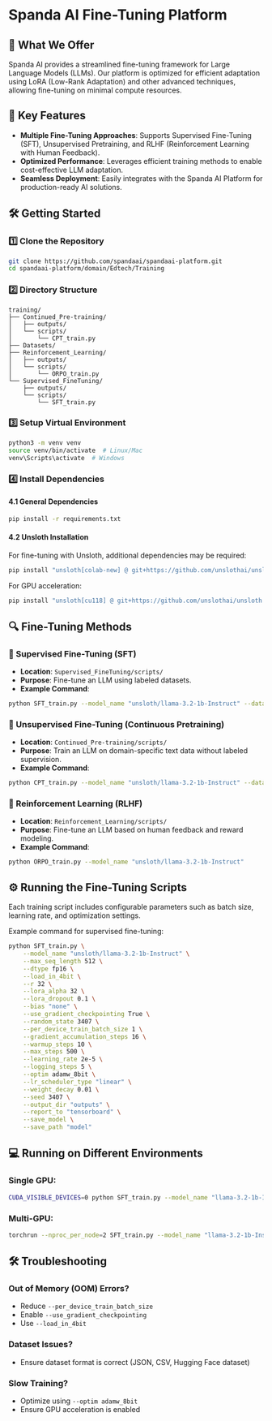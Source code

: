 # Spanda AI Fine-Tuning Platform

## 🚀 What We Offer

Spanda AI provides a streamlined fine-tuning framework for Large Language Models (LLMs). Our platform is optimized for efficient adaptation using LoRA (Low-Rank Adaptation) and other advanced techniques, allowing fine-tuning on minimal compute resources.

## 🔹 Key Features

- **Multiple Fine-Tuning Approaches**: Supports Supervised Fine-Tuning (SFT), Unsupervised Pretraining, and RLHF (Reinforcement Learning with Human Feedback).
- **Optimized Performance**: Leverages efficient training methods to enable cost-effective LLM adaptation.
- **Seamless Deployment**: Easily integrates with the Spanda AI Platform for production-ready AI solutions.

## 🛠️ Getting Started

### 1️⃣ Clone the Repository
```sh
git clone https://github.com/spandaai/spandaai-platform.git
cd spandaai-platform/domain/Edtech/Training
```

### 2️⃣ Directory Structure
```
training/
├── Continued_Pre-training/
│   ├── outputs/
│   └── scripts/
│       └── CPT_train.py
├── Datasets/
├── Reinforcement_Learning/
│   ├── outputs/
│   └── scripts/
│       └── ORPO_train.py
└── Supervised_FineTuning/
    ├── outputs/
    └── scripts/
        └── SFT_train.py
```

### 3️⃣ Setup Virtual Environment
```sh
python3 -m venv venv
source venv/bin/activate  # Linux/Mac
venv\Scripts\activate  # Windows
```

### 4️⃣ Install Dependencies

#### 4.1 General Dependencies
```sh
pip install -r requirements.txt
```

#### 4.2 Unsloth Installation
For fine-tuning with Unsloth, additional dependencies may be required:
```sh
pip install "unsloth[colab-new] @ git+https://github.com/unslothai/unsloth.git"
```
For GPU acceleration:
```sh
pip install "unsloth[cu118] @ git+https://github.com/unslothai/unsloth.git"
```

## 🔍 Fine-Tuning Methods

### 📌 Supervised Fine-Tuning (SFT)
- **Location**: `Supervised_FineTuning/scripts/`
- **Purpose**: Fine-tune an LLM using labeled datasets.
- **Example Command**:
```sh
python SFT_train.py --model_name "unsloth/llama-3.2-1b-Instruct" --dataset "dataset.json"
```

### 📌 Unsupervised Fine-Tuning (Continuous Pretraining)
- **Location**: `Continued_Pre-training/scripts/`
- **Purpose**: Train an LLM on domain-specific text data without labeled supervision.
- **Example Command**:
```sh
python CPT_train.py --model_name "unsloth/llama-3.2-1b-Instruct" --dataset "corpus.txt"
```

### 📌 Reinforcement Learning (RLHF)
- **Location**: `Reinforcement_Learning/scripts/`
- **Purpose**: Fine-tune an LLM based on human feedback and reward modeling.
- **Example Command**:
```sh
python ORPO_train.py --model_name "unsloth/llama-3.2-1b-Instruct"
```

## ⚙️ Running the Fine-Tuning Scripts
Each training script includes configurable parameters such as batch size, learning rate, and optimization settings.

Example command for supervised fine-tuning:
```sh
python SFT_train.py \
    --model_name "unsloth/llama-3.2-1b-Instruct" \
    --max_seq_length 512 \
    --dtype fp16 \
    --load_in_4bit \
    --r 32 \
    --lora_alpha 32 \
    --lora_dropout 0.1 \
    --bias "none" \
    --use_gradient_checkpointing True \
    --random_state 3407 \
    --per_device_train_batch_size 1 \
    --gradient_accumulation_steps 16 \
    --warmup_steps 10 \
    --max_steps 500 \
    --learning_rate 2e-5 \
    --logging_steps 5 \
    --optim adamw_8bit \
    --lr_scheduler_type "linear" \
    --weight_decay 0.01 \
    --seed 3407 \
    --output_dir "outputs" \
    --report_to "tensorboard" \
    --save_model \
    --save_path "model"
```

## 💻 Running on Different Environments

### Single GPU:
```sh
CUDA_VISIBLE_DEVICES=0 python SFT_train.py --model_name "llama-3.2-1b-Instruct"
```

### Multi-GPU:
```sh
torchrun --nproc_per_node=2 SFT_train.py --model_name "llama-3.2-1b-Instruct"
```

## 🛠️ Troubleshooting

### Out of Memory (OOM) Errors?
- Reduce `--per_device_train_batch_size`
- Enable `--use_gradient_checkpointing`
- Use `--load_in_4bit`

### Dataset Issues?
- Ensure dataset format is correct (JSON, CSV, Hugging Face dataset)

### Slow Training?
- Optimize using `--optim adamw_8bit`
- Ensure GPU acceleration is enabled
